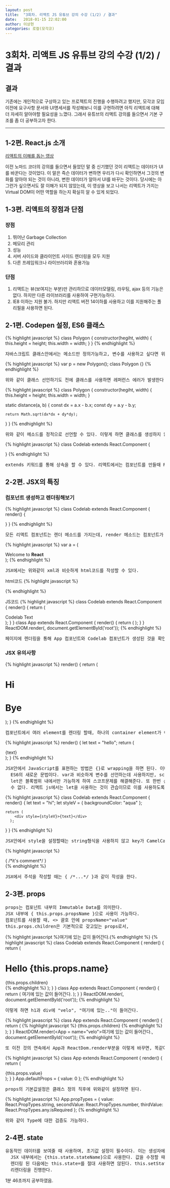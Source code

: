 ```yaml
---
layout: post
title:  "3회차. 리액트 JS 유튜브 강의 수강 (1/2) / 결과"
date:   2018-01-15 22:02:00
author: 이상현
categories: 로컬(모각코)
---
```


# 3회차. 리액트 JS 유튜브 강의 수강 (1/2) / 결과

## 결과

기존에는 개인적으로 구상하고 있는 프로젝트의 진행을 수행하려고 했지만, 모각코 모임이전에 요구사항 문서와 UI명세서를 작성해보니 이를 구현하려면 아직 리액트에 대해 더 자세히 알아야할 필요성을 느꼈다. 그래서 유튜브의 리액트 강의를 들으면서 기본 구조를 좀 더 공부하고자 한다.

---

## 1-2편. React.js 소개

[리액트의 이해를 돕는 영상](https://www.youtube.com/watch?v=BYbgopx44vo)

이전 노마드 코더의 강의를 들으면서 들었던 말 중 신기했던 것이 리액트는 데이터가 UI를 바꾼다는 것이었다. 이 말은 즉슨 데이터가 변하면 우리가 다시 확인하면서 그것의 변화를 알아야 되는 것이 아니라, 변한 데이터가 알아서 UI를 바꾸는 것이다. 당시에는 아 그런가 싶으면서도 잘 이해가 되지 않았는데, 이 영상을 보고 나서는 리액트가 가지는 Virtual DOM이 어떤 역할을 하는지 확실히 알 수 있게 되었다.

## 1-3편. 리액트의 장점과 단점

### 장점
1. 뛰어난 Garbage Collection
2. 메모리 관리
3. 성능
4. 서버 사이드와 클라이언트 사이드 렌더링을 모두 지원
5. 다른 프레임워크나 라이브러리와 혼용가능

### 단점
1. 리액트는 뷰(보여지는 부분)만 관리하므로 데이터모델링, 라우팅, ajax 등의 기능은 없다. 하지만 다른 라이브러리를 사용하여 구현가능하다.
2. IE8 이하는 지원 불가. 하지만 리액트 버전 14이하를 사용하고 이를 지원해주는 폴리필을 사용하면 된다.

## 2-1편. Codepen 설정, ES6 클래스

{% highlight javascript %}
class Polygon {
  constructor(hegiht, width) {
    this.height = height;
    this.width = width;
  }
}
{% endhighlight %}
<pre>자바스크립트 클래스안에서는 메소드만 정의가능하고, 변수를 사용하고 싶다면 위처럼 생성자를 통해 initialize를 해야한다.</pre>

{% highlight javascript %}
var p = new Polygon();
class Polygon {}
{% endhighlight %}
<pre>위와 같이 클래스 선언하기도 전에 클래스를 사용하면 레퍼런스 에러가 발생한다.</pre>

{% highlight javascript %}
class Polygon {
  constructor(hegiht, width) {
    this.height = height;
    this.width = width;
  }

  static distance(a, b) {
    const dx = a.x - b.x;
    const dy = a.y - b.y;

    return Math.sqrt(dx*dx + dy*dy);
  }
}
{% endhighlight %}
<pre>위와 같이 메소드를 정적으로 선언할 수 있다. 이렇게 하면 클래스를 생성하지 않고도 메소드를 사용할 수 있다는 차이점이 있다.</pre>

{% highlight javascript %}
class Codelab extends React.Component {

}
{% endhighlight %}
<pre>extends 키워드를 통해 상속을 할 수 있다. 리액트에서는 컴포넌트를 만들때 React.Component를 상속한다. 상속을 했을때 super키워드를 통해 상위 클래스에서 정의된 것에 접근할 수 있다.</pre>

## 2-2편. JSX의 특징

### 컴포넌트 생성하고 렌더링해보기
{% highlight javascript %}
class Codelab extends React.Component {
  render() {

  }
}
{% endhighlight %}
<pre>모든 리액트 컴포넌트는 렌더 메소드를 가지는데, render 메소드는 컴포넌트가 어떻게 생길지 정의를 해준다.</pre>

{% highlight javascript %}
var a = (
    <div>
      Welcome to <b>React</b>
    </div>
  );
{% endhighlight %}
<pre>JSX에서는 위와같이 xml과 비슷하게 html코드를 작성할 수 있다.</pre>

html코드
{% highlight javascript %}
<div id="root"></div>
{% endhighlight %}

JS코드
{% highlight javascript %}
class Codelab extends React.Component {
  render() {
    return (
      <div>Codelab Text</div>
      );
  }
}
class App extends React.Component {
  render() {
    return (
        <Codelab/>
      );
  }
}
ReactDOM.render(<App/>, document.getElementById('root'));
{% endhighlight %}
<pre>페이지에 렌더링을 통해 App 컴포넌트와 Codelab 컴포넌트가 생성된 것을 확인할 수 있었다.</pre>

### JSX 유의사항
{% highlight javascript %}
render() {
  return (
      <div>
        <h1>Hi</h1>
        <h1>Bye</h1>
      </div>
    );
}
{% endhighlight %}
<pre>컴포넌트에서 여러 element를 렌더링 할때, 하나의 container element가 이를 모두 포함하는 형태가 되어야 한다.</pre>

{% highlight javascript %}
render() {
  let text = "hello";
  return (
      <div>{text}</div>
    );
}
{% endhighlight %}
<pre>JSX안에서 JavaScript를 표현하는 방법은 {}로 wrapping을 하면 된다. 이때 let이라는 키워드는
  ES6의 새로운 문법이다. var과 비슷하게 변수를 선언하는데 사용하지만, scope가 함수단위인데 비해,
  let은 블록범위 내에서만 가능하게 하여 스코프문제를 해결해준다. 또 한번 선언이 되었으면 다시 선언될
  수 없다. 리액트 js에서는 let을 사용하는 것이 관습이므로 이를 사용하도록 한다.</pre>

{% highlight javascript %}
class Codelab extends React.Component {
  render() {
    let text = "hi";
    let styleV = {
      backgroundColor: "aqua"
    };

    return (
        <div style={styleV}>{text}</div>
      );
  }
}
{% endhighlight %}
<pre>JSX안에서 style을 설정할때는 string형식을 사용하지 않고 key가 CamelCase인 객체가 사용된다. (ex) background-Color X)</pre>

{% highlight javascript %}
<div>
{ /*it's comment*/ }
</div>
{% endhighlight %}
<pre>JSX에서 주석을 작성할 때는 { /*...*/ }과 같이 작성을 한다.</pre>

## 2-3편. props

<pre>props는 컴포넌트 내부의 Immutable Data를 의미한다.
JSX 내부에 { this.props.propsName }으로 사용이 가능하다.
컴포넌트를 사용할 때, <> 괄호 안에 propsName="value"
this.props.children은 기본적으로 갖고있는 props로서,</pre>
{% highlight javascript %}<Cpnt>여기에 있는 값이 들어간다.</Cpnt>{% endhighlight %}
{% highlight javascript %}
class Codelab extends React.Component {
  render() {
    return (
        <div>
          <h1>Hello {this.props.name}</h1>
          <div>{this.props.children}</div>
        </div>
        {% endhighlight %}
      );
  }
}
class App extends React.Component {
  render() {
    return (
        <Codelab name="velo">여기에 있는 값이 들어간다.</Codelab>
      );
  }
}
ReactDOM.render(<App/>, document.getElementById('root'));
{% endhighlight %}
<pre>이렇게 하면 h1과 div에 "velo", "여기에 있는.."이 들어간다.</pre>

{% highlight javascript %}
class App extends React.Component {
  render() {
    return (
      {% highlight javascript %}
        <Codelab name={this.props.name}>{this.props.children}</Codelab>
        {% endhighlight %}
      );
  }
}
ReactDOM.render(<App = name="velo">여기에 있는 값이 들어간다.</App>, document.getElementById('root'));
{% endhighlight %}
<pre>또 이전 것의 연속에서 App과 ReactDom.render부분을 이렇게 바꾸면, 똑같이 동작한다.</pre>

{% highlight javascript %}
class App extends React.Component {
  render() {
    return (
        <div>{this.props.value}</div>
      );
  }
}
App.defaultProps = {
  value: 0
};
{% endhighlight %}
<pre>props의 기본값설정은 클래스 정의 직후에 위와같이 설정하면 된다.</pre>

{% highlight javascript %}
App.propTypes = {
  value: React.PropTypes.string,
  secondValue: React.PropTypes.number,
  thirdValue: React.PropTypes.any.isRequired
};
{% endhighlight %}
<pre>위와 같이 Type에 대한 검증도 가능하다.</pre>

## 2-4편. state

<pre>유동적인 데이터를 보여줄 때 사용하며, 초기값 설정이 필수이다. 이는 생성자에서 this.state = {}으로 설정한다.
  JSX 내부에서는 {this.state.stateName}으로 사용한다. 값을 수정할 때에는 this.setState({...})로 변경하며,
  렌더링 된 다음에는 this.state=를 절대 사용하면 않된다. this.setState는 state를 변경하면서 안전한 방법으로
  리렌더링을 진행한다.</pre>

  1분 46초까지 공부하였음.
